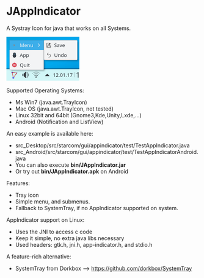# JAppIndicator
A Systray Icon for java that works on all Systems.

![Screenshot](doc/Screenshot001.png)

Supported Operating Systems:
* Ms Win7 (java.awt.TrayIcon)
* Mac OS (java.awt.TrayIcon, not tested)
* Linux 32bit and 64bit (Gnome3,Kde,Unity,Lxde,...)
* Android (Notification and ListView)

An easy example is available here:
* src_Desktop/src/starcom/gui/appindicator/test/TestAppIndicator.java
* src_Android/src/starcom/gui/appindicator/test/TestAppIndicatorAndroid.java
* You can also execute <b>bin/JAppIndicator.jar</b>
* Or try out <b>bin/JAppIndicator.apk</b> on Android

Features:
* Tray icon
* Simple menu, and submenus.
* Fallback to SystemTray, if no AppIndicator supported on system.

AppIndicator support on Linux:
* Uses the JNI to access c code
* Keep it simple, no extra java libs necessary
* Used headers: gtk.h, jni.h, app-indicator.h, and stdio.h

A feature-rich alternative:
* SystemTray from Dorkbox --> https://github.com/dorkbox/SystemTray
